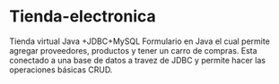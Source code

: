 # Tienda-electronica
Tienda virtual Java +JDBC+MySQL
Formulario en Java el cual permite agregar proveedores, productos y tener un carro de compras. Esta conectado a una base de datos a travez de JDBC y permite hacer
las operaciones básicas CRUD.
